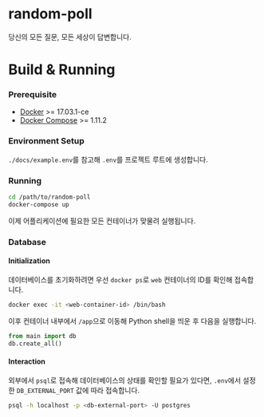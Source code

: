 # random-poll
당신의 모든 질문, 모든 세상이 답변합니다.

# Build & Running
### Prerequisite
- [Docker](https://docs.docker.com/engine/installation/) >= 17.03.1-ce
- [Docker Compose](https://docs.docker.com/compose/install/) >= 1.11.2

### Environment Setup
`./docs/example.env`를 참고해 `.env`를 프로젝트 루트에 생성합니다.

### Running
```bash
cd /path/to/random-poll
docker-compose up
```

이제 어플리케이션에 필요한 모든 컨테이너가 맞물려 실행됩니다.

### Database
#### Initialization
데이터베이스를 초기화하려면 우선 `docker ps`로 `web` 컨테이너의 ID를 확인해 접속합니다.
```bash
docker exec -it <web-container-id> /bin/bash
```

이후 컨테이너 내부에서 `/app`으로 이동해 Python shell을 띄운 후 다음을 실행합니다.

```python
from main import db
db.create_all()
```

#### Interaction
외부에서 `psql`로 접속해 데이터베이스의 상태를 확인할 필요가 있다면, `.env`에서 설정한 `DB_EXTERNAL_PORT` 값에 따라 접속합니다.
```bash
psql -h localhost -p <db-external-port> -U postgres
```
